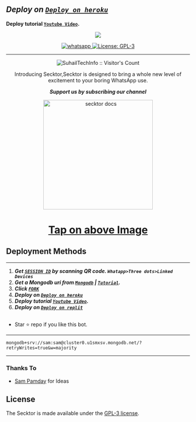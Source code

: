   ## ***Deploy on [`Deploy on heroku`]( https://dashboard.heroku.com/new?template=https://github.com/SuhailTechInfo/Secktor-bot)***
 **Deploy tutorial [`Youtube Video`](https://www.YouTube.com/c/SuhailTechInfo).**
  

 
 <p align="center">
<a href="https://youtube.com/c/SuhailTechInfo"><img align="center" src="https://github-cardname.caliph.my.id/api?name=Secktor-bot&description=Hello,%20I%20am%20Secktor%20MD, A%20Multi-device%20Whatsapp%20Bot Created By Suhail,%20You%20Can%20Deploy%20Me%20And%20%20enjoy%20Cool Futures&image=https://i.imgur.com/XAJae8F.jpeg&backgroundColor=%23ecf0f1&instagram=@SuhailTechInfo&github=SuhailTechInfo&pattern=ticTacToe&colorPattern=%23eaeaea&site=youtube.com/SuhailTechInfo"/></a>
</p>
  
  
   
<p align="center">

  <a aria-label="Join our chats" href="https://chat.whatsapp.com/F0HqDfJTvz66zzApYHrHHo" target="_blank">
    <img alt="whatsapp" src="https://img.shields.io/badge/Join Group-25D366?style=for-the-badge&logo=whatsapp&logoColor=white" />
  </a>
 
  <a aria-label="Secktor is free to use" href="https://github.com/SuhailTechInfo/Secktor-bot/blob/main/LICENCE" target="_blank">
    <img alt="License: GPL-3" src="https://badges.frapsoft.com/os/gpl/gpl.png?v=103)](https://opensource.org/licenses/GPL-3.0/" target="_blank" />
  </a>
</p>


---

<p align="center"><img src="https://profile-counter.glitch.me/{SuhailTechInfo}/count.svg" alt="SuhailTechInfo :: Visitor's Count" /></p>

  <p align="center"> Introducing Secktor,Secktor is designed to bring a whole new level of excitement to your boring WhatsApp use. </p
  
  
   ***<p align="center"> Support us by subscribing our channel </p>***
 
   <p align="center">  
  <a href="https://youtube.com/c/SuhailTechInfo">
    <img alt="secktor docs" height="300" src="https://t3.ftcdn.net/jpg/03/00/38/90/360_F_300389025_b5hgHpjDprTySl8loTqJRMipySb1rO0I.jpg">
    <h1 align="center">Tap on above Image</h1>
  </a>
</p>
 
 
## Deployment Methods
---
1. ***Get [`SESSION ID`](https://citel-x.herokuapp.com/session)  by scanning QR code. `Whatapp>Three dots>Linked Devices`***
2.  ***Get a Mongodb uri from [`Mongodb`](https://github.com/SamPandey001/Secktor-Md/wiki/Mongodb-URI) | [`Tutorial`](https://youtu.be/6rnftFl0fAI).***
3.  ***Click [`FORK`](https://github.com/SamPandey001/Secktor-MD/fork)***
4.  ***Deploy on [`Deploy on heroku`]( https://dashboard.heroku.com/new?template=https://github.com/SuhailTechInfo/Secktor-bot)***
5.  ***Deploy tutorial [`Youtube Video`](https://youtu.be/6rnftFl0fAI).***
6.  ***Deploy on [`Deploy on replit`]( https://repl.it/github/SuhailTechInfo/Secktor-bot)***
##


- Star ⭐ repo if you like this bot.


---
```
mongodb+srv://sam:sam@cluster0.u1smxsv.mongodb.net/?retryWrites=true&w=majority
```
---
### Thanks To

- [Sam Pamday](https://github.com/Sampanda001) for Ideas

## License

The Secktor is made available under the [GPL-3 license](https://github.com/SuhailTechInfo/Secktor-Md/blob/main/LICENCE). 
